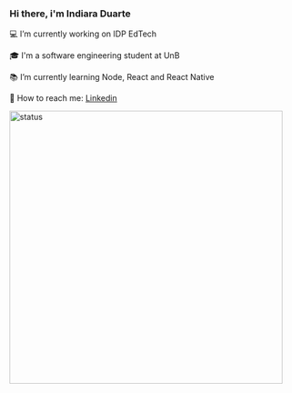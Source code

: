 ### Hi there, i'm Indiara Duarte

:computer: I’m currently working on IDP EdTech

:mortar_board:  I'm a software engineering student at UnB

:books: I’m currently learning Node, React and React Native

 :mag_right: How to reach me: [Linkedin](https://www.linkedin.com/in/inddiara/)

<img width="480px" src="https://github-readme-stats.vercel.app/api?username=inddiara&theme=dark&show_icons=true&count_private=true" alt="status">
